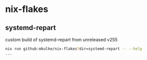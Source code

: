 # nix-flakes

## systemd-repart

custom build of systemd-repart from unreleased v255

```bash
nix run github:mkulke/nix-flakes?dir=systemd-repart -- --help
...
```
